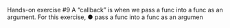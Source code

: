 Hands-on exercise #9
A “callback” is when we pass a func into a func as an argument. For this exercise,
● pass a func into a func as an argumen